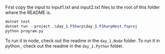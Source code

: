 First copy the input to input1.txt and input2.txt files
to the root of this folder where the README is.

```powershell
dotnet test
dotnet run --project .\day_1.FSharp\day_1.FSharpHost.fsproj
python program.py
```

To run it in node, check out the readme in the ```day_1.Node``` folder.
To run it in python , check out the readme in the ```day_1.Python``` folder.
